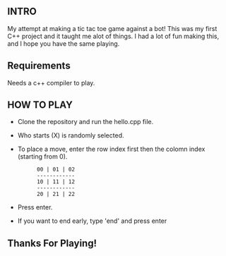 ## INTRO

My attempt at making a tic tac toe game against a bot!
This was my first C++ project and it taught me alot of things. 
I had a lot of fun making this, and I hope you have the same playing.

## Requirements

Needs a c++ compiler to play.

## HOW TO PLAY

- Clone the repository and run the hello.cpp file.
- Who starts (X) is randomly selected.
- To place a move, enter the row index first then the colomn index (starting from 0).

            00 | 01 | 02 
            ------------
            10 | 11 | 12
            ------------
            20 | 21 | 22

- Press enter.
- If you want to end early, type 'end' and press enter

## Thanks For Playing!
